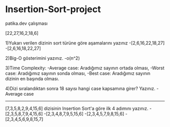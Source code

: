 # Insertion-Sort-project

patika.dev çalışması

[22,27,16,2,18,6] 

  1)Yukarı verilen dizinin sort türüne göre aşamalarını yazınız
      -[2,6,16,22,18,27]
      -[2,6,16,18,22,27]
      
  2)Big-O gösterimini yazınız.
      -o(n^2)
      
  3)Time Complexity: 
      -Average case: Aradığımız sayının ortada olması, 
      -Worst case: Aradığımız sayının sonda olması, 
      -Best case: Aradığımız sayının dizinin en başında olması.
  
  4)Dizi sıralandıktan sonra 18 sayısı hangi case kapsamına girer? Yazınız.
      -Average case

---------------------------

[7,3,5,8,2,9,4,15,6] dizisinin Insertion Sort'a göre ilk 4 adımını yazınız.
      -[2,3,5,8,7,9,4,15,6]
      -[2,3,4,8,7,9,5,15,6]
      -[2,3,4,5,7,9,8,15,6]
      -[2,3,4,5,6,9,8,15,7]
